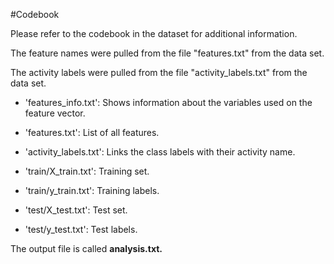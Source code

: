 #Codebook

Please refer to the codebook in the dataset for additional information.

The feature names were pulled from the file "features.txt" from the data set.

The activity labels were pulled from the file "activity_labels.txt" from the data set.

- 'features_info.txt': Shows information about the variables used on the feature vector.

- 'features.txt': List of all features.

- 'activity_labels.txt': Links the class labels with their activity name.

- 'train/X_train.txt': Training set.

- 'train/y_train.txt': Training labels.

- 'test/X_test.txt': Test set.

- 'test/y_test.txt': Test labels.

The output file is called **analysis.txt.** 